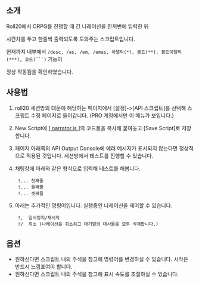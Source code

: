 ## 소개
Roll20에서 ORPG를 진행할 때 긴 나레이션을 한꺼번에 입력한 뒤

시간차를 두고 한줄씩 출력되도록 도와주는 스크립트입니다.

현재까지 내부에서 `/desc, /as, /em, /emas, 이탤릭(*), 볼드(**), 볼드이탤릭(***), 코드(```)` 기능이

정상 작동됨을 확인하였습니다.

## 사용법

1. roll20 세션방의 대문에 해당하는 페이지에서 [설정]->[API 스크립트]를 선택해 스크립트 수정 페이지로 들어갑니다. (PRO 계정에서만 이 메뉴가 보입니다.)

2. New Script에 [[ narrator.js ]](https://github.com/kibkibe/roll20-api-scripts/blob/master/narrator/narrator.js)의 코드들을 복사해 붙여놓고 [Save Script]로 저장합니다. 

3. 페이지 아래쪽의 API Output Console에 에러 메시지가 표시되지 않는다면 정상적으로 적용된 것입니다. 세션방에서 테스트를 진행할 수 있습니다.

4. 채팅창에 아래와 같은 형식으로 입력해 테스트를 해봅니다.
    
		!... 첫째줄
		!... 둘째줄
		!... 셋째줄


5. 아래는 추가적인 명령어입니다. 실행중인 나레이션을 제어할 수 있습니다.
	
		!,	일시정지/재시작
		!/	취소 (나레이션을 취소하고 대기열의 대사들을 모두 삭제합니다.)
		
## 옵션
- 원하신다면 스크립트 내의 주석을 참고해 명령어를 변경하실 수 있습니다. 시작은 반드시 느낌표여야 합니다.
- 원하신다면 스크립트 내의 주석을 참고해 표시 속도를 조절하실 수 있습니다.    
